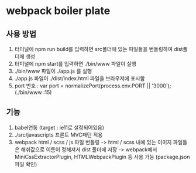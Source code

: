 # webpack boiler plate

## 사용 방법
1. 터미널에 npm run build를 입력하면 src폴더에 있는 파일들을 번들링하여 dist폴더에 생성
2. 터미널에 npm start를 입력하면 ./bin/www 파일이 실행
3. ./bin/www 파일이 ./app.js 를 실행
4. ./app.js 파일이 ./dist/index.html 파일을 브라우저에 표시함
5. port 번호 : var port = normalizePort(process.env.PORT || '3000'); (./bin/www :15)

## 기능
1. babel연동 (target : ie11로 설정되어있음)
2. ./src/javascripts 프론트 MVC패턴 적용
3. webpack html / scss / js 파일 번들링
 -> html / scss 내에 있는 이미지 파일들은 해쉬값으로 이름이 정해져서 dist 폴더에 저장
 -> webpack에서 MiniCssExtractorPlugin, HTMLWebpackPlugin 등 사용 가능 (package.json 파일 확인)